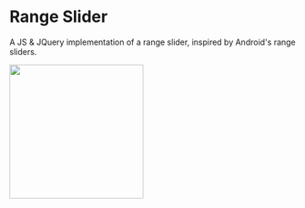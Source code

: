 # Range Slider

A JS & JQuery implementation of a range slider, inspired by Android's range sliders.

<a href="google.com"><img width=235 src="https://puu.sh/qUHgg/3250a263da.png"></a>
